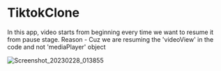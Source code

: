 # TiktokClone
In this app, video starts from beginning every time we want to resume it from pause stage. Reason - Cuz we are resuming the 'videoView' in the code and not 'mediaPlayer' object

![Screenshot_20230228_013855](https://user-images.githubusercontent.com/65414984/221672802-42e1e9ce-f2bc-45e0-b662-92dd079d3d1f.png)


